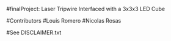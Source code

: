 #finalProject: Laser Tripwire Interfaced with a 3x3x3 LED Cube

#Contributors
#Louis Romero
#Nicolas Rosas

#See DISCLAIMER.txt
